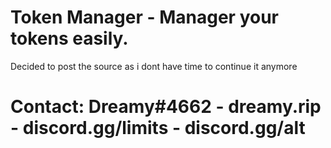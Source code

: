 # Token Manager - Manager your tokens easily.
Decided to post the source as i dont have time to continue it anymore
# Contact: Dreamy#4662 - dreamy.rip - discord.gg/limits - discord.gg/alt
